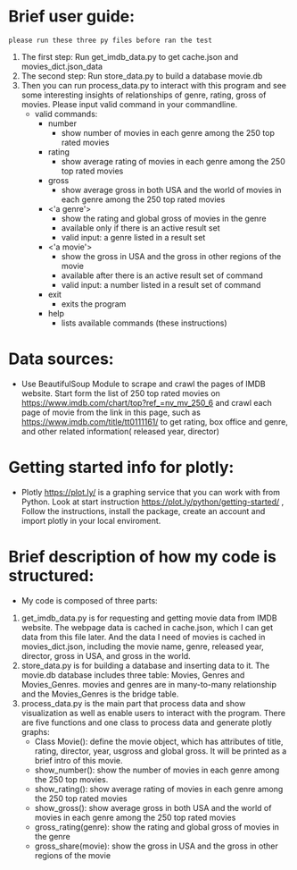 # Brief user guide:
	please run these three py files before ran the test
  1. The first step: Run get_imdb_data.py to get cache.json and movies_dict.json_data
  2. The second step: Run store_data.py to build a database movie.db
  3. Then you can run process_data.py to interact with this program and see some interesting insights of relationships of genre, rating, gross of movies. Please input valid command in your commandline.
      * valid commands:
         * number
             * show number of movies in each genre among the 250 top rated movies
         * rating
             * show average rating of movies in each genre among the 250 top rated movies
         * gross
             * show average gross in both USA and the world of movies in each genre among the 250 top rated movies
         * <'a genre'>
             * show the rating and global gross of movies in the genre
             * available only if there is an active result set
             * valid input: a genre listed in a result set
         * <'a movie'>
             * show the gross in USA and the gross in other regions of the movie
             * available after there is an active result set of <genre name> command
             * valid input: a number listed in a result set of <genre name> command
         * exit
             * exits the program
         * help
             * lists available commands (these instructions)

# Data sources:
  * Use BeautifulSoup Module to scrape and crawl the pages of IMDB website. Start form the list of 250 top rated movies on https://www.imdb.com/chart/top?ref_=nv_mv_250_6 and crawl each page of movie from the link in this page, such as https://www.imdb.com/title/tt0111161/ to get rating, box office and genre, and other related information( released year, director)

# Getting started info for plotly:
  * Plotly https://plot.ly/ is a graphing service that you can work with from Python.
  Look at start instruction https://plot.ly/python/getting-started/ , Follow the instructions, install the package, create an account and import plotly in your local enviroment.

# Brief description of how my code is structured:
  * My code is composed of three parts:
  1. get_imdb_data.py is for requesting and getting movie data from IMDB website. The webpage data is cached in cache.json, which I can get data from this file later. And the data I need of movies is cached in movies_dict.json, including the movie name, genre, released year, director, gross in USA, and gross in the world.
  2. store_data.py is for building a database and inserting data to it. The movie.db database includes three table: Movies, Genres and Movies_Genres. movies and genres are in many-to-many relationship and the Movies_Genres is the bridge table.
  3. process_data.py is the main part that process data and show visualization as well as enable users to interact with the program. There are five functions and one class to process data and generate plotly graphs:
       * Class Movie(): define the movie object, which has attributes of title, rating, director, year, usgross and global gross. It will be printed as a brief intro of this movie.
       * show_number(): show the number of movies in each genre among the 250 top movies.
       * show_rating(): show average rating of movies in each genre among the 250 top rated movies
       * show_gross(): show average gross in both USA and the world of movies in each genre among the 250 top rated movies
       * gross_rating(genre): show the rating and global gross of movies in the genre
       * gross_share(movie): show the gross in USA and the gross in other regions of the movie
